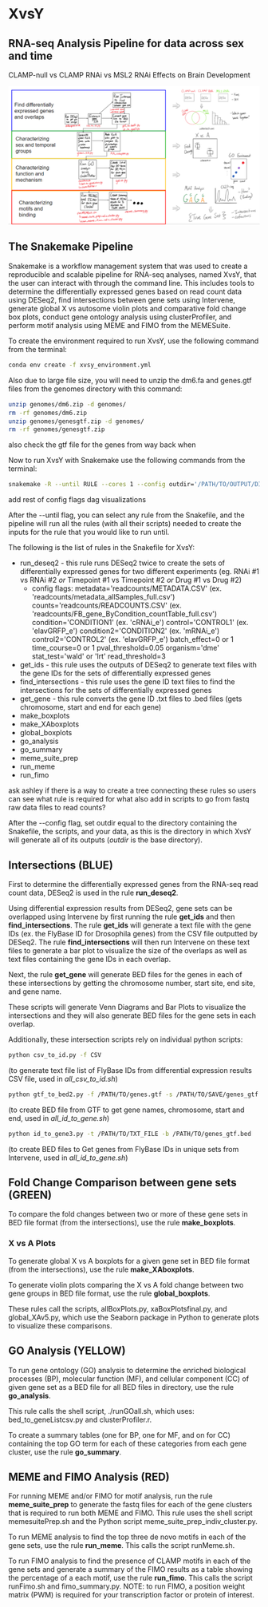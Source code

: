 # XvsY
## RNA-seq Analysis Pipeline for data across sex and time
CLAMP-null vs CLAMP RNAi vs MSL2 RNAi Effects on Brain Development

![illustration of pipline](https://github.com/ashleymaeconard/XvsY/blob/develop2/detailed_workflow.PNG)

## The Snakemake Pipeline

Snakemake is a workflow management system that was used to create a reproducible and scalable pipeline for RNA-seq analyses, named XvsY, that the user can interact with through the command line. This includes tools to determine the differentially expressed genes based on read count data using DESeq2, find intersections between  gene sets using Intervene, generate global X vs autosome violin plots and comparative fold change box plots, conduct gene ontology analysis using clusterProfiler, and perform motif analysis using MEME and FIMO from the MEMESuite.

To create the environment required to run XvsY, use the following command from the terminal:
```bash
conda env create -f xvsy_environment.yml
```

Also due to large file size, you will need to unzip the dm6.fa and genes.gtf files from the genomes directory with this command:
```bash
unzip genomes/dm6.zip -d genomes/
rm -rf genomes/dm6.zip
unzip genomes/genesgtf.zip -d genomes/
rm -rf genomes/genesgtf.zip
```
also check the gtf file for the genes from way back when

Now to run XvsY with Snakemake use the following commands from the terminal:
```bash
snakemake -R --until RULE --cores 1 --config outdir='/PATH/TO/OUTPUT/DIRECTORY/' ...
```

add rest of config flags
dag visualizations

After the --until flag, you can select any rule from the Snakefile, and the pipeline will run all the rules (with all their scripts) needed to create the inputs for the rule that you would like to run until.

The following is the list of rules in the Snakefile for XvsY:
* run_deseq2 - this rule runs DESeq2 twice to create the sets of differentially expressed genes for two different experiments (eg. RNAi #1 vs RNAi #2 *or* Timepoint #1 vs Timepoint #2 *or* Drug #1 vs Drug #2)
  * config flags:
  metadata='readcounts/METADATA.CSV' (ex. 'readcounts/metadata_allSamples_full.csv')
  counts='readcounts/READCOUNTS.CSV' (ex. 'readcounts/FB_gene_ByCondition_countTable_full.csv')
  condition='CONDITION1' (ex. 'cRNAi_e')
  control='CONTROL1' (ex. 'elavGRFP_e')
  condition2='CONDITION2' (ex. 'mRNAi_e')
  control2='CONTROL2' (ex. 'elavGRFP_e')
  batch_effect=0 or 1
  time_course=0 or 1
  pval_threshold=0.05
  organism='dme'
  stat_test='wald' or 'lrt'
  read_threshold=3
* get_ids - this rule uses the outputs of DESeq2 to generate text files with the gene IDs for the sets of differentially expressed genes
* find_intersections - this rule uses the gene ID text files to find the intersections for the sets of differentially expressed genes
* get_gene - this rule converts the gene ID .txt files to .bed files (gets chromosome, start and end for each gene)
* make_boxplots
* make_XAboxplots
* global_boxplots
* go_analysis
* go_summary
* meme_suite_prep
* run_meme
* run_fimo

ask ashley if there is a way to create a tree connecting these rules so users can see what rule is required for what
also add in scripts to go from fastq raw data files to read counts?

After the --config flag, set outdir equal to the directory containing the Snakefile, the scripts, and your data, as this is the directory in which XvsY will
generate all of its outputs (*outdir* is the base directory).


## Intersections (BLUE)
First to determine the differentially expressed genes from the RNA-seq read count data, DESeq2 is used in the rule **run_deseq2**.

Using differential expression results from DESeq2, gene sets can be overlapped using Intervene by first running the rule **get_ids** and then **find_intersections**. The rule **get_ids** will generate a text file with the gene IDs (ex. the FlyBase ID for Drosophila genes) from the CSV file outputted by DESeq2. The rule **find_intersections** will then run Intervene on these text files to generate a bar plot to visualize the size of the overlaps as well as text files containing the gene IDs in each overlap.

Next, the rule **get_gene** will generate BED files for the genes in each of these intersections by getting the chromosome number, start site, end site, and gene name.

These scripts will generate Venn Diagrams and Bar Plots to visualize the intersections and they will also generate BED files for the gene sets in each overlap.

Additionally, these intersection scripts rely on individual python scripts:
```bash
python csv_to_id.py -f CSV
```
(to generate text file list of FlyBase IDs from differential expression results CSV file, used in *all_csv_to_id.sh*)
```bash
python gtf_to_bed2.py -f /PATH/TO/genes.gtf -s /PATH/TO/SAVE/genes_gtf.bed
```
(to create BED file from GTF to get gene names, chromosome, start and end, used in *all_id_to_gene.sh*)
```bash
python id_to_gene3.py -t /PATH/TO/TXT_FILE -b /PATH/TO/genes_gtf.bed
```
(to create BED files to Get genes from FlyBase IDs in unique sets from Intervene, used in *all_id_to_gene.sh*)

## Fold Change Comparison between gene sets (GREEN)
To compare the fold changes between two or more of these gene sets in BED file format (from the intersections), use the rule **make_boxplots**.

### X vs A Plots
To generate global X vs A boxplots for a given gene set in BED file format (from the intersections), use the rule **make_XAboxplots**.

To generate violin plots comparing the X vs A fold change between two gene groups in BED file format, use the rule **global_boxplots**.

These rules call the scripts, allBoxPlots.py, xaBoxPlotsfinal.py, and global_XAv5.py, which use the Seaborn package in Python to generate plots to visualize these comparisons.

## GO Analysis (YELLOW)
To run gene ontology (GO) analysis to determine the enriched biological processes (BP), molecular function (MF), and cellular component (CC) of given gene set as a BED file for all BED files in directory, use the rule **go_analysis**.

This rule calls the shell script, ./runGOall.sh, which uses: bed_to_geneListcsv.py and clusterProfiler.r.

To create a summary tables (one for BP, one for MF, and on for CC) containing the top GO term for each of these categories from each gene cluster, use the rule **go_summary**.

## MEME and FIMO Analysis (RED)
For running MEME and/or FIMO for motif analysis, run the rule **meme_suite_prep** to generate the fastq files for each of the gene clusters that is required to run both MEME and FIMO. This rule uses the shell script memesuitePrep.sh and the Python script meme_suite_prep_indiv_cluster.py.

To run MEME analysis to find the top three de novo motifs in each of the gene sets, use the rule **run_meme**. This calls the script runMeme.sh.

To run FIMO analysis to find the presence of CLAMP motifs in each of the gene sets and generate a summary of the FIMO results as a table showing the percentage of a each motif, use the rule **run_fimo**. This calls the script runFimo.sh and fimo_summary.py. NOTE: to run FIMO, a position weight matrix (PWM) is required for your transcription factor or protein of interest.